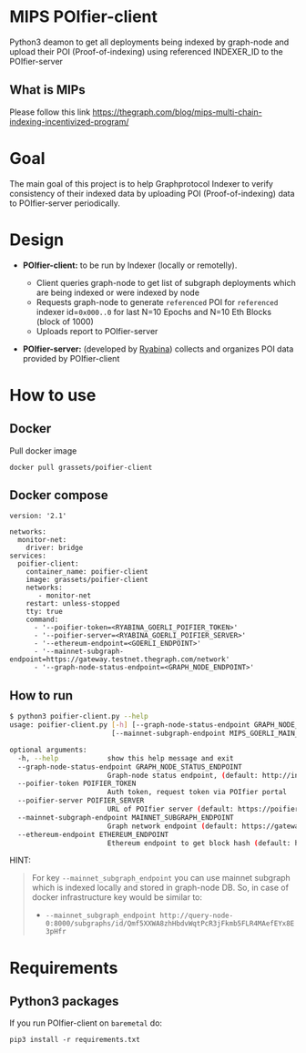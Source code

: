 # MIPS POIfier-client
Python3 deamon to get all deployments being indexed by graph-node and upload their POI (Proof-of-indexing) using referenced INDEXER_ID to the POIfier-server

## What is MIPs
Please follow this link https://thegraph.com/blog/mips-multi-chain-indexing-incentivized-program/

# Goal

The main goal of this project is to help Graphprotocol Indexer to verify consistency of their indexed data by uploading POI (Proof-of-indexing) data to POIfier-server periodically.

# Design

* **POIfier-client:** to be run by Indexer (locally or remotelly).
  * Client queries graph-node to get list of subgraph deployments which are being indexed or were indexed by node
  * Requests graph-node to generate `referenced` POI for `referenced` indexer id=`0x000..0` for last N=10 Epochs and N=10 Eth Blocks (block of 1000)
  * Uploads report to POIfier-server

* **POIfier-server:** (developed by [Ryabina](https://github.com/Ryabina-io)) collects and organizes POI data provided by POIfier-client 

# How to use

## Docker

Pull docker image

`docker pull grassets/poifier-client`


## Docker compose

```
version: '2.1'

networks:
  monitor-net:
    driver: bridge
services:
  poifier-client:
    container_name: poifier-client
    image: grassets/poifier-client
    networks:
       - monitor-net
    restart: unless-stopped
    tty: true
    command:
      - '--poifier-token=<RYABINA_GOERLI_POIFIER_TOKEN>'
      - '--poifier-server=<RYABINA_GOERLI_POIFIER_SERVER>'
      - '--ethereum-endpoint=<GOERLI_ENDPOINT>'
      - '--mainnet-subgraph-endpoint=https://gateway.testnet.thegraph.com/network'
      - '--graph-node-status-endpoint=<GRAPH_NODE_ENDPOINT>'
```

## How to run

```bash
$ python3 poifier-client.py --help
usage: poifier-client.py [-h] [--graph-node-status-endpoint GRAPH_NODE_STATUS_ENDPOINT] --poifier-token RYABINA_GOERLI_POIFIER_TOKEN [--poifier-server RYABINA_GOERLI_POIFIER_SERVER]
                         [--mainnet-subgraph-endpoint MIPS_GOERLI_MAIN_SUBGRAPH] [--ethereum-endpoint GOERLI_ENDPOINT]

optional arguments:
  -h, --help            show this help message and exit
  --graph-node-status-endpoint GRAPH_NODE_STATUS_ENDPOINT
                        Graph-node status endpoint, (default: http://index-node-0:8030/graphql)
  --poifier-token POIFIER_TOKEN
                        Auth token, request token via POIfier portal
  --poifier-server POIFIER_SERVER
                        URL of POIfier server (default: https://poifier.io)
  --mainnet-subgraph-endpoint MAINNET_SUBGRAPH_ENDPOINT
                        Graph network endpoint (default: https://gateway.network.thegraph.com/network)
  --ethereum-endpoint ETHEREUM_ENDPOINT
                        Ethereum endpoint to get block hash (default: https://eth-mainnet.alchemyapi.io/v2/demo)
```

HINT:
> For key `--mainnet_subgraph_endpoint` you can use mainnet subgraph which is indexed locally and stored in graph-node DB.
> So, in case of docker infrastructure key would be similar to:
> * `--mainnet_subgraph_endpoint http://query-node-0:8000/subgraphs/id/Qmf5XXWA8zhHbdvWqtPcR3jFkmb5FLR4MAefEYx8E3pHfr`


# Requirements

## Python3 packages

If you run POIfier-client on `baremetal` do:

```pip3 install -r requirements.txt```

